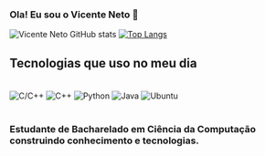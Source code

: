 ### Ola! Eu sou o Vicente Neto 👋



![Vicente Neto GitHub stats](https://github-readme-stats.vercel.app/api?username=Vincent506&show_icons=true&theme=tokyonight)
[![Top Langs](https://github-readme-stats.vercel.app/api/top-langs/?username=Vincent506)](https://github.com/anuraghazra/github-readme-stats)

## Tecnologias que uso no meu dia

<div style = "display: inline_block"><br/>
<img align="center" alt = "C/C++" src = "https://img.shields.io/badge/C-00599C?style=for-the-badge&logo=c&logoColor=white" >
<img align="center" alt = "C++" src = "https://img.shields.io/badge/C%2B%2B-00599C?style=for-the-badge&logo=c%2B%2B&logoColor=white" >
<img align="center" alt = "Python" src = "https://img.shields.io/badge/Python-14354C?style=for-the-badge&logo=python&logoColor=white" >
<img align="center" alt = "Java" src = "https://img.shields.io/badge/Java-ED8B00?style=for-the-badge&logo=openjdk&logoColor=white" >
<img align="center" alt = "Ubuntu" src = "https://img.shields.io/badge/Ubuntu-E95420?style=for-the-badge&logo=ubuntu&logoColor=white " >

</div><br/>

### Estudante de Bacharelado em Ciência da Computação construindo conhecimento e tecnologias.

    
